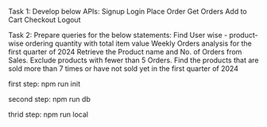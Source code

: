 Task 1: Develop below APIs:
Signup
Login
Place Order
Get Orders
Add to Cart
Checkout
Logout

Task 2: Prepare queries for the below statements:
Find User wise - product-wise ordering quantity with total item value
Weekly Orders analysis for the first quarter of 2024
Retrieve the Product name and No. of Orders from Sales. Exclude products with fewer than 5 Orders.
Find the products that are sold more than 7 times or have not sold yet in the first quarter of 2024


first step:
npm run init

second step:
npm run db

thrid step:
npm run local
